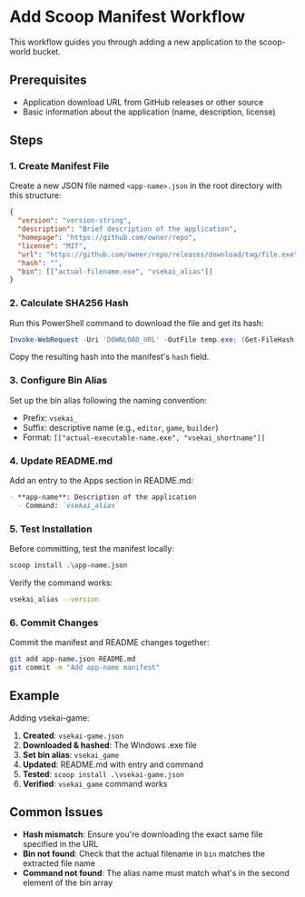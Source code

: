# Add Scoop Manifest Workflow

This workflow guides you through adding a new application to the scoop-world bucket.

## Prerequisites

- Application download URL from GitHub releases or other source
- Basic information about the application (name, description, license)

## Steps

### 1. Create Manifest File

Create a new JSON file named `<app-name>.json` in the root directory with this structure:

```json
{
  "version": "version-string",
  "description": "Brief description of the application",
  "homepage": "https://github.com/owner/repo",
  "license": "MIT",
  "url": "https://github.com/owner/repo/releases/download/tag/file.exe",
  "hash": "",
  "bin": [["actual-filename.exe", "vsekai_alias"]]
}
```

### 2. Calculate SHA256 Hash

Run this PowerShell command to download the file and get its hash:

```powershell
Invoke-WebRequest -Uri 'DOWNLOAD_URL' -OutFile temp.exe; (Get-FileHash temp.exe -Algorithm SHA256).Hash; Remove-Item temp.exe
```

Copy the resulting hash into the manifest's `hash` field.

### 3. Configure Bin Alias

Set up the bin alias following the naming convention:

- Prefix: `vsekai_`
- Suffix: descriptive name (e.g., `editor`, `game`, `builder`)
- Format: `[["actual-executable-name.exe", "vsekai_shortname"]]`

### 4. Update README.md

Add an entry to the Apps section in README.md:

```markdown
- **app-name**: Description of the application
  - Command: `vsekai_alias`
```

### 5. Test Installation

Before committing, test the manifest locally:

```bash
scoop install .\app-name.json
```

Verify the command works:

```bash
vsekai_alias --version
```

### 6. Commit Changes

Commit the manifest and README changes together:

```bash
git add app-name.json README.md
git commit -m "Add app-name manifest"
```

## Example

Adding vsekai-game:

1. **Created**: `vsekai-game.json`
2. **Downloaded & hashed**: The Windows .exe file
3. **Set bin alias**: `vsekai_game`
4. **Updated**: README.md with entry and command
5. **Tested**: `scoop install .\vsekai-game.json`
6. **Verified**: `vsekai_game` command works

## Common Issues

- **Hash mismatch**: Ensure you're downloading the exact same file specified in the URL
- **Bin not found**: Check that the actual filename in `bin` matches the extracted file name
- **Command not found**: The alias name must match what's in the second element of the bin array
